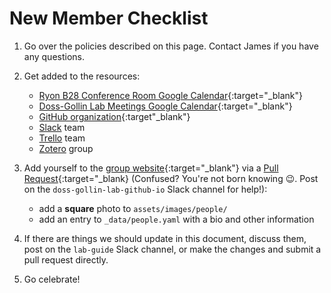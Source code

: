 # New Member Checklist

1. Go over the policies described on this page. Contact James if you have any questions.
1. Get added to the resources:

    * [Ryon B28 Conference Room Google Calendar](https://calendar.google.com/calendar/embed?src=c_h2gee8mvgb9uc8333e2bu3fo6s%40group.calendar.google.com&ctz=America%2FNew_York){:target="_blank"}
    * [Doss-Gollin Lab Meetings Google Calendar](https://calendar.google.com/calendar/embed?src=c_3pod0rrs9khosihbkktf127eag%40group.calendar.google.com&ctz=America%2FNew_York){:target="_blank"}
    * [GitHub organization](https://github.com/dossgollin-lab){:target"_blank"}
    * [Slack](../toolkit/slack) team
    * [Trello](../toolkit/trello) team
    * [Zotero](../toolkit/zotero) group

1. Add yourself to the [group website](https://github.com/dossgollin-lab/dossgollin-lab.github.io){:target="_blank"} via a [Pull Request](https://docs.github.com/en/github/collaborating-with-issues-and-pull-requests/about-pull-requests){:target="_blank} (Confused? You're not born knowing 😉. Post on the `doss-gollin-lab-github-io` Slack channel for help!):

    * add a **square** photo to `assets/images/people/`
    * add an entry to `_data/people.yaml` with a bio and other information

1. If there are things we should update in this document, discuss them, post on the `lab-guide` Slack channel, or make the changes and submit a pull request directly.
1. Go celebrate!
